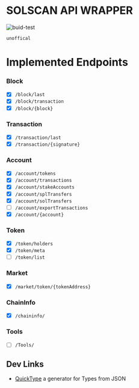 # SOLSCAN API WRAPPER

![buid-test](https://github.com/DerZwergGimli/solscan-api/actions/workflows/build-test.yml/badge.svg)

``unoffical``

# Implemented Endpoints

### Block

- [x] ``/block/last``
- [x] ``/block/transaction``
- [x] ``/block/{block}``

### Transaction

- [x] ``/transaction/last``
- [x] ``/transaction/{signature}``

### Account

- [x] ``/account/tokens``
- [x] ``/account/transactions``
- [x] ``/account/stakeAccounts``
- [x] ``/account/splTransfers``
- [x] ``/account/solTransfers``
- [ ] ``/account/exportTransactions``
- [x] ``/account/{account}``

### Token

- [x] ``/token/holders``
- [x] ``/token/meta``
- [ ] ``/token/list``

### Market

- [x] ``/market/token/{tokenAddress}``

### ChainInfo

- [x] ``/chaininfo/``

### Tools

- [ ] ``/Tools/``

## Dev Links

- [QuickType](https://app.quicktype.io/) a generator for Types from JSON
